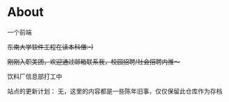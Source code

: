 <!--
 * @Author: yhyang001 yhyang001@mail.nfsq.com.cn
 * @Date: 2025-03-07 10:34:39
 * @LastEditors: yhyang001 yhyang001@mail.nfsq.com.cn
 * @LastEditTime: 2025-03-07 10:37:57
 * @FilePath: /MyBlog/docs/README.md
 * @Description: 这是默认设置,请设置`customMade`, 打开koroFileHeader查看配置 进行设置: https://github.com/OBKoro1/koro1FileHeader/wiki/%E9%85%8D%E7%BD%AE
-->
# About

一个前端

~~东南大学软件工程在读本科僧:-)~~

~~刚刚入职美团，欢迎通过邮箱联系我，校园招聘/社会招聘内推～~~

饮料厂信息部打工中

站点的更新计划：
无，这里的内容都是一些陈年旧事，仅仅保留此仓库作为存档


